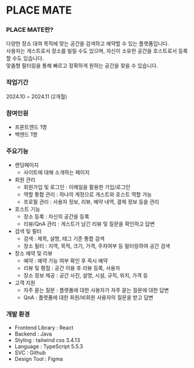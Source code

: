 # PLACE MATE

### PLACE MATE란?
다양한 장소 대여 목적에 맞는 공간을 검색하고 예약할 수 있는 플랫폼입니다.  
사용자는 게스트로서 장소를 빌릴 수도 있으며, 자신이 소유한 공간을 호스트로서 등록할 수도 있습니다.  
맞춤형 필터링을 통해 빠르고 정확하게 원하는 공간을 찾을 수 있습니다.

### 작업기간
2024.10 ~ 2024.11 (2개월)

### 참여인원
- 프론트엔드 1명
- 백엔드 1명

### 주요기능
- 랜딩페이지
    - 사이트에 대해 소개하는 페이지
- 회원 관리
    - 회원가입 및 로그인 : 이메일을 활용한 가입/로그인
    - 역할 통합 관리 : 하나의 계정으로 게스트와 호스트 역할 가능
    - 프로필 관리 : 사용자 정보, 리뷰, 예약 내역, 결제 정보 등을 관리
- 호스트 기능
    - 장소 등록 : 자신의 공간을 등록
    - 리뷰/QnA 관리 : 게스트가 남긴 리뷰 및 질문을 확인하고 답변
- 검색 및 필터
    - 검색 : 제목, 설명, 태그 기준 통합 검색
    - 장소 필터 : 지역, 목적, 크기, 가격, 주차여부 등 필터링하여 공간 검색
- 장소 예약 및 리뷰
    - 예약 : 예약 가능 여부 확인 후 즉시 예약
    - 리뷰 및 평점 : 공간 이용 후 리뷰 등록, 사용자
    - 장소 정보 제공 : 공간 사진, 설명, 시설, 규칙, 위치, 가격 등
- 고객 지원
    - 자주 묻는 질문 : 플랫폼에 대한 사용자가 자주 묻는 질문에 대한 답변
    - QnA : 플랫폼에 대한 회원/비회원 사용자의 질문을 받고 답변



### 개발 환경
- Frontend Library : React
- Backend : Java 
- Styling : tailwind css 3.4.13
- Language : TypeScript 5.5.3
- SVC : Github
- Design Tool : Figma
